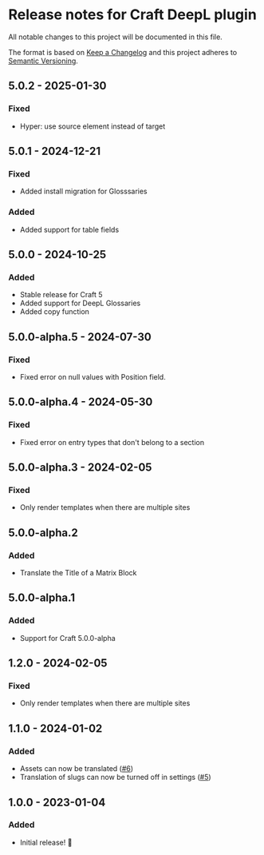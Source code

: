 # Release notes for Craft DeepL plugin

All notable changes to this project will be documented in this file.

The format is based on [Keep a Changelog](http://keepachangelog.com/) and this project adheres to [Semantic Versioning](http://semver.org/).

## 5.0.2 - 2025-01-30
### Fixed
- Hyper: use source element instead of target

## 5.0.1 - 2024-12-21
### Fixed
- Added install migration for Glosssaries

### Added
- Added support for table fields

## 5.0.0 - 2024-10-25
### Added
- Stable release for Craft 5
- Added support for DeepL Glossaries
- Added copy function

## 5.0.0-alpha.5 - 2024-07-30
### Fixed
- Fixed error on null values with Position field.

## 5.0.0-alpha.4 - 2024-05-30
### Fixed
- Fixed error on entry types that don't belong to a section

## 5.0.0-alpha.3 - 2024-02-05
### Fixed
- Only render templates when there are multiple sites

## 5.0.0-alpha.2
### Added
- Translate the Title of a Matrix Block

## 5.0.0-alpha.1
### Added
- Support for Craft 5.0.0-alpha

## 1.2.0 - 2024-02-05
### Fixed
- Only render templates when there are multiple sites

## 1.1.0 - 2024-01-02
### Added
- Assets can now be translated ([#6](https://github.com/statikbe/craft-deepl/issues/6))
- Translation of slugs can now be turned off in settings ([#5](https://github.com/statikbe/craft-deepl/issues/5))

## 1.0.0 - 2023-01-04
### Added
- Initial release! 🎉 
